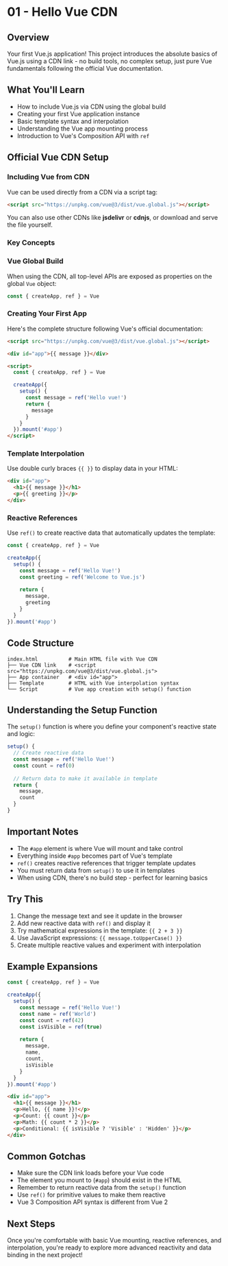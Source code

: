 # 01 - Hello Vue CDN

## Overview
Your first Vue.js application! This project introduces the absolute basics of Vue.js using a CDN link - no build tools, no complex setup, just pure Vue fundamentals following the official Vue documentation.

## What You'll Learn
- How to include Vue.js via CDN using the global build
- Creating your first Vue application instance
- Basic template syntax and interpolation
- Understanding the Vue app mounting process
- Introduction to Vue's Composition API with `ref`

## Official Vue CDN Setup

### Including Vue from CDN
Vue can be used directly from a CDN via a script tag:
```html
<script src="https://unpkg.com/vue@3/dist/vue.global.js"></script>
```

You can also use other CDNs like **jsdelivr** or **cdnjs**, or download and serve the file yourself.

### Key Concepts

### Vue Global Build
When using the CDN, all top-level APIs are exposed as properties on the global `Vue` object:
```javascript
const { createApp, ref } = Vue
```

### Creating Your First App
Here's the complete structure following Vue's official documentation:
```html
<script src="https://unpkg.com/vue@3/dist/vue.global.js"></script>

<div id="app">{{ message }}</div>

<script>
  const { createApp, ref } = Vue

  createApp({
    setup() {
      const message = ref('Hello vue!')
      return {
        message
      }
    }
  }).mount('#app')
</script>
```

### Template Interpolation
Use double curly braces `{{ }}` to display data in your HTML:
```html
<div id="app">
  <h1>{{ message }}</h1>
  <p>{{ greeting }}</p>
</div>
```

### Reactive References
Use `ref()` to create reactive data that automatically updates the template:
```javascript
const { createApp, ref } = Vue

createApp({
  setup() {
    const message = ref('Hello Vue!')
    const greeting = ref('Welcome to Vue.js')
    
    return {
      message,
      greeting
    }
  }
}).mount('#app')
```

## Code Structure
```
index.html          # Main HTML file with Vue CDN
├── Vue CDN link    # <script src="https://unpkg.com/vue@3/dist/vue.global.js">
├── App container   # <div id="app">
├── Template        # HTML with Vue interpolation syntax
└── Script          # Vue app creation with setup() function
```

## Understanding the Setup Function
The `setup()` function is where you define your component's reactive state and logic:
```javascript
setup() {
  // Create reactive data
  const message = ref('Hello Vue!')
  const count = ref(0)
  
  // Return data to make it available in template
  return {
    message,
    count
  }
}
```

## Important Notes
- The `#app` element is where Vue will mount and take control
- Everything inside `#app` becomes part of Vue's template
- `ref()` creates reactive references that trigger template updates
- You must return data from `setup()` to use it in templates
- When using CDN, there's no build step - perfect for learning basics

## Try This
1. Change the message text and see it update in the browser
2. Add new reactive data with `ref()` and display it
3. Try mathematical expressions in the template: `{{ 2 + 3 }}`
4. Use JavaScript expressions: `{{ message.toUpperCase() }}`
5. Create multiple reactive values and experiment with interpolation

## Example Expansions
```javascript
const { createApp, ref } = Vue

createApp({
  setup() {
    const message = ref('Hello Vue!')
    const name = ref('World')
    const count = ref(42)
    const isVisible = ref(true)
    
    return {
      message,
      name,
      count,
      isVisible
    }
  }
}).mount('#app')
```

```html
<div id="app">
  <h1>{{ message }}</h1>
  <p>Hello, {{ name }}!</p>
  <p>Count: {{ count }}</p>
  <p>Math: {{ count * 2 }}</p>
  <p>Conditional: {{ isVisible ? 'Visible' : 'Hidden' }}</p>
</div>
```

## Common Gotchas
- Make sure the CDN link loads before your Vue code
- The element you mount to (`#app`) should exist in the HTML
- Remember to return reactive data from the `setup()` function
- Use `ref()` for primitive values to make them reactive
- Vue 3 Composition API syntax is different from Vue 2

## Next Steps
Once you're comfortable with basic Vue mounting, reactive references, and interpolation, you're ready to explore more advanced reactivity and data binding in the next project!